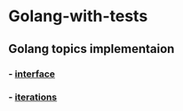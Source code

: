 # Golang-with-tests
## Golang topics implementaion
### - [interface](code/interface)
### - [iterations](code/iterations)
